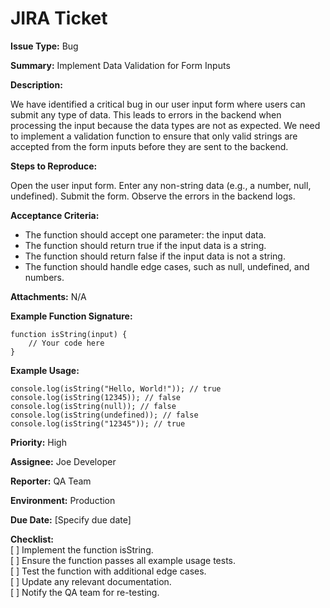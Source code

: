 # JIRA Ticket
**Issue Type:** Bug

**Summary:** Implement Data Validation for Form Inputs

**Description:**

We have identified a critical bug in our user input form where users can submit any type of data. This leads to errors in the backend when processing the input because the data types are not as expected. We need to implement a validation function to ensure that only valid strings are accepted from the form inputs before they are sent to the backend.

**Steps to Reproduce:**

Open the user input form.
Enter any non-string data (e.g., a number, null, undefined).
Submit the form.
Observe the errors in the backend logs.

**Acceptance Criteria:**

- The function should accept one parameter: the input data.
- The function should return true if the input data is a string.
- The function should return false if the input data is not a string.
- The function should handle edge cases, such as null, undefined, and numbers.

**Attachments:** N/A

**Example Function Signature:**

```
function isString(input) {
    // Your code here
}
```

**Example Usage:**

```
console.log(isString("Hello, World!")); // true
console.log(isString(12345)); // false
console.log(isString(null)); // false
console.log(isString(undefined)); // false
console.log(isString("12345")); // true
```
**Priority:** High

**Assignee:** Joe Developer

**Reporter:** QA Team

**Environment:** Production

**Due Date:** [Specify due date]

**Checklist:** <br>
[ ] Implement the function isString.<br>
[ ] Ensure the function passes all example usage tests.<br>
[ ] Test the function with additional edge cases.<br>
[ ] Update any relevant documentation.<br>
[ ] Notify the QA team for re-testing.<br>
